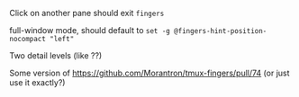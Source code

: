 Click on another pane should exit `fingers`

full-window mode, should default to `set -g @fingers-hint-position-nocompact "left"`

Two detail levels (like ??)

Some version of https://github.com/Morantron/tmux-fingers/pull/74 (or just use it exactly?)

